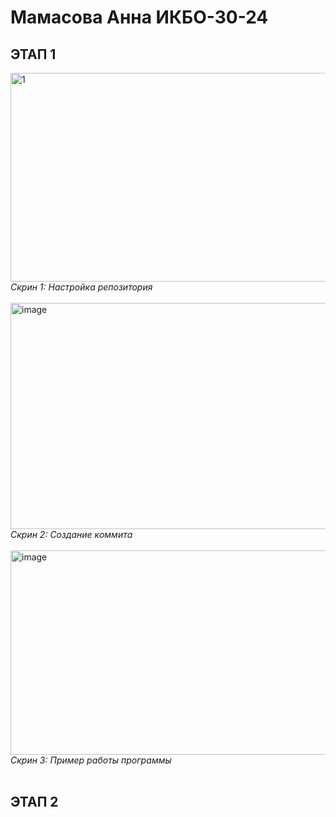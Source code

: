 <h1>Мамасова Анна ИКБО-30-24</h1>

<h2>ЭТАП 1</h2>

<img width="1677" height="334" alt="1" src="https://github.com/user-attachments/assets/028d2866-ec22-4eeb-a4cc-4784bf44a36b" />
<em>Скрин 1: Настройка репозитория</em>

<br>
<br>

<img width="1720" height="362" alt="image" src="https://github.com/user-attachments/assets/873ceff8-140f-49c0-b06e-06d5744b7e69" />
<em>Скрин 2: Создание коммита</em>

<br>
<br>

<img width="1070" height="327" alt="image" src="https://github.com/user-attachments/assets/90d09ab8-d2da-4c53-b615-ffcb7d63b3b6" />
<em>Скрин 3: Пример работы программы</em>

<br>
<br>

<h2>ЭТАП 2</h2>
